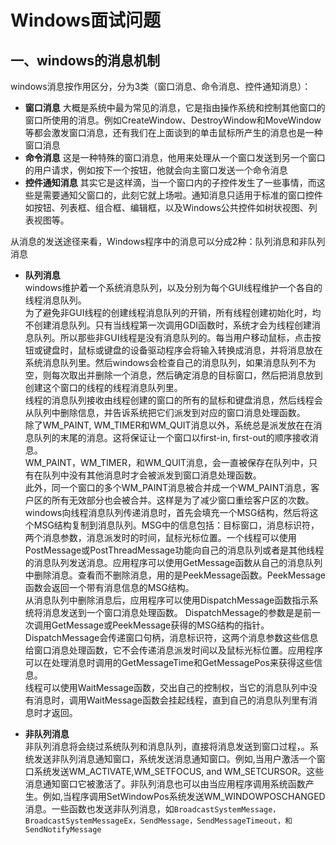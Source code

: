 # Windows面试问题

## 一、windows的消息机制

windows消息按作用区分，分为3类（窗口消息、命令消息、控件通知消息）：

+ **窗口消息** 大概是系统中最为常见的消息，它是指由操作系统和控制其他窗口的窗口所使用的消息。例如CreateWindow、DestroyWindow和MoveWindow等都会激发窗口消息，还有我们在上面谈到的单击鼠标所产生的消息也是一种窗口消息
+ **命令消息**  这是一种特殊的窗口消息，他用来处理从一个窗口发送到另一个窗口的用户请求，例如按下一个按钮，他就会向主窗口发送一个命令消息
+ **控件通知消息** 其实它是这样滴，当一个窗口内的子控件发生了一些事情，而这些是需要通知父窗口的，此刻它就上场啦。通知消息只适用于标准的窗口控件如按钮、列表框、组合框、编辑框，以及Windows公共控件如树状视图、列表视图等。

从消息的发送途径来看，Windows程序中的消息可以分成2种：队列消息和非队列消息  

+ **队列消息**  
windows维护着一个系统消息队列，以及分别为每个GUI线程维护一个各自的线程消息队列。  
为了避免非GUI线程的创建线程消息队列的开销，所有线程创建初始化时，均不创建消息队列。只有当线程第一次调用GDI函数时，系统才会为线程创建消息队列。所以那些非GUI线程是没有消息队列的。每当用户移动鼠标，点击按钮或键盘时，鼠标或键盘的设备驱动程序会将输入转换成消息，并将消息放在系统消息队列里。然后windows会检查自己的消息队列，如果消息队列不为空，则每次取出并删除一个消息，然后确定消息的目标窗口，然后把消息放到创建这个窗口的线程的线程消息队列里。  
线程的消息队列接收由线程创建的窗口的所有的鼠标和键盘消息，然后线程会从队列中删除信息，并告诉系统把它们派发到对应的窗口消息处理函数。  
除了WM_PAINT, WM_TIMER和WM_QUIT消息以外，系统总是派发放在在消息队列的末尾的消息。这将保证让一个窗口以first-in, first-out的顺序接收消息。  
WM_PAINT，WM_TIMER，和WM_QUIT消息，会一直被保存在队列中，只有在队列中没有其他消息时才会被派发到窗口消息处理函数。  
此外，同一个窗口的多个WM_PAINT消息被合并成一个WM_PAINT消息，客户区的所有无效部分也会被合并。这样是为了减少窗口重绘客户区的次数。  
windows向线程消息队列传递消息时，首先会填充一个MSG结构，然后将这个MSG结构复制到消息队列。MSG中的信息包括：目标窗口，消息标识符，两个消息参数，消息派发时的时间，鼠标光标位置。一个线程可以使用PostMessage或PostThreadMessage功能向自己的消息队列或者是其他线程的消息队列发送消息。应用程序可以使用GetMessage函数从自己的消息队列中删除消息。查看而不删除消息，用的是PeekMessage函数。PeekMessage函数会返回一个带有消息信息的MSG结构。  
从消息队列中删除消息后，应用程序可以使用DispatchMessage函数指示系统将消息发送到一个窗口消息处理函数。 DispatchMessage的参数是是前一次调用GetMessage或PeekMessage获得的MSG结构的指针。 DispatchMessage会传递窗口句柄，消息标识符，这两个消息参数这些信息给窗口消息处理函数，它不会传递消息派发时间以及鼠标光标位置。应用程序可以在处理消息时调用的GetMessageTime和GetMessagePos来获得这些信息。  
线程可以使用WaitMessage函数，交出自己的控制权，当它的消息队列中没有消息时，调用WaitMessage函数会挂起线程，直到自己的消息队列里有消息时才返回。

+ **非队列消息**  
非队列消息将会绕过系统队列和消息队列，直接将消息发送到窗口过程，。系统发送非队列消息通知窗口，系统发送消息通知窗口。例如,当用户激活一个窗口系统发送WM_ACTIVATE,WM_SETFOCUS, and WM_SETCURSOR。这些消息通知窗口它被激活了。非队列消息也可以由当应用程序调用系统函数产生。例如,当程序调用SetWindowPos系统发送WM_WINDOWPOSCHANGED消息。一些函数也发送非队列消息，如`BroadcastSystemMessage，BroadcastSystemMessageEx，SendMessage，SendMessageTimeout，和SendNotifyMessage`

